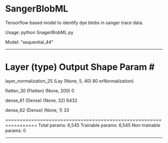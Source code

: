 # SangerBlobML
Tensorflow based model to identify dye blobs in sanger trace data. 

Usage: python SnagerBlobML.py

Model: "sequential_44"
_________________________________________________________________
 Layer (type)                Output Shape              Param #
=================================================================
 layer_normalization_25 (Lay  (None, 5, 40)            80
 erNormalization)

 flatten_30 (Flatten)        (None, 200)               0

 dense_61 (Dense)            (None, 32)                6432

 dense_62 (Dense)            (None, 1)                 33

=================================================================
Total params: 6,545
Trainable params: 6,545
Non-trainable params: 0
_________________________________________________________________
